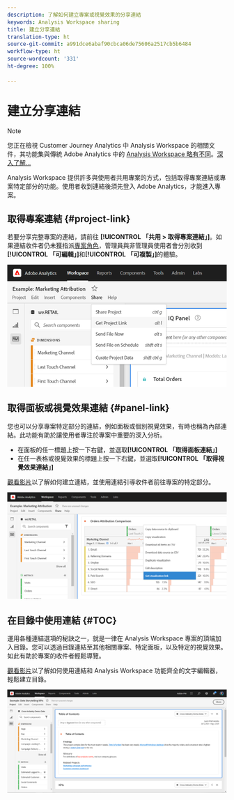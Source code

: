 ```yaml
---
description: 了解如何建立專案或視覺效果的分享連結
keywords: Analysis Workspace sharing
title: 建立分享連結
translation-type: ht
source-git-commit: a991dce6abaf90cbca06de75606a2517cb5b6484
workflow-type: ht
source-wordcount: '331'
ht-degree: 100%

---
```



# 建立分享連結

>[!NOTE]
>
>您正在檢視 Customer Journey Analytics 中 Analysis Workspace 的相關文件，其功能集與傳統 Adobe Analytics 中的 [Analysis Workspace 略有不同](https://docs.adobe.com/content/help/zh-Hant/analytics/analyze/analysis-workspace/home.html)。[深入了解...](/help/getting-started/cja-aa.md)

Analysis Workspace 提供許多與使用者共用專案的方式，包括取得專案連結或專案特定部分的功能。使用者收到連結後須先登入 Adobe Analytics，才能進入專案。

## 取得專案連結 {#project-link}

若要分享完整專案的連結，請前往 **[!UICONTROL 「共用 > 取得專案連結」]**。如果連結收件者仍未獲指派[專案角色](https://docs.adobe.com/content/help/zh-Hant/analytics/analyze/analysis-workspace/curate-share/share-projects.html)，管理員與非管理員使用者會分別收到&#x200B;**[!UICONTROL 「可編輯」]**&#x200B;和&#x200B;**[!UICONTROL 「可複製」]**&#x200B;的體驗。

![](assets/get-project-link.png)

## 取得面板或視覺效果連結 {#panel-link}

您也可以分享專案特定部分的連結，例如面板或個別視覺效果，有時也稱為內部連結。此功能有助於讓使用者專注於專案中重要的深入分析。

* 在面板的任一標題上按一下右鍵，並選取&#x200B;**[!UICONTROL 「取得面板連結」]**
* 在任一表格或視覺效果的標題上按一下右鍵，並選取&#x200B;**[!UICONTROL 「取得視覺效果連結」]**

[觀看影片](https://docs.adobe.com/content/help/en/analytics-learn/tutorials/analysis-workspace/visualizations/intra-linking-in-analysis-workspace.html)以了解如何建立連結，並使用連結引導收件者前往專案的特定部分。

![](assets/get-viz-link.png)

## 在目錄中使用連結 {#TOC}

運用各種連結選項的秘訣之一，就是一律在 Analysis Workspace 專案的頂端加入目錄。您可以透過目錄連結至其他相關專案、特定面板，以及特定的視覺效果。如此有助於專案的收件者輕鬆導覽。

[觀看影片](https://docs.adobe.com/content/help/en/analytics-learn/tutorials/analysis-workspace/navigating-workspace-projects/create-a-toc-in-analysis-workspace.html)以了解如何使用連結和 Analysis Workspace 功能齊全的文字編輯器，輕鬆建立目錄。

![](assets/toc.png)